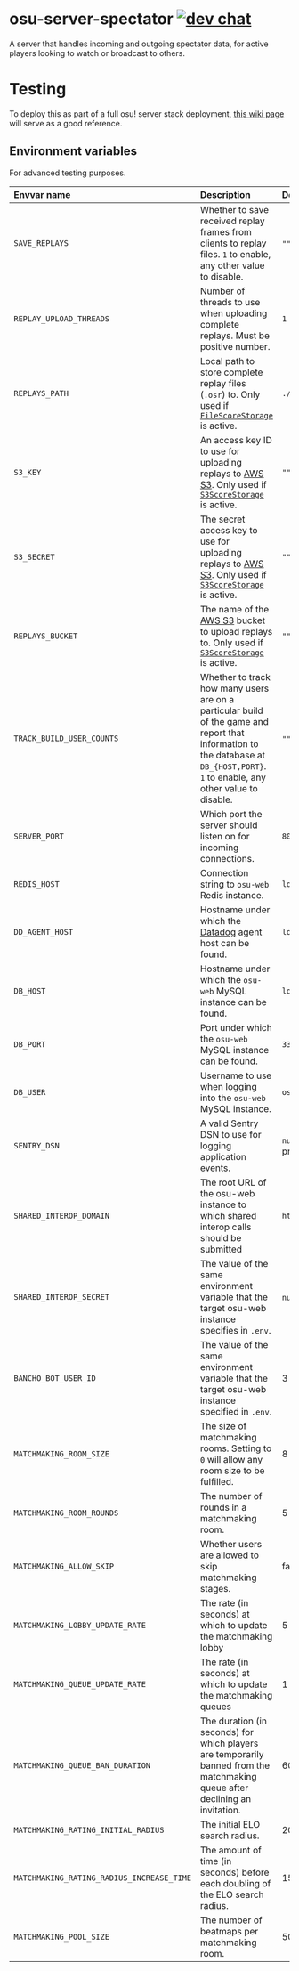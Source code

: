 # osu-server-spectator [![dev chat](https://discordapp.com/api/guilds/188630481301012481/widget.png?style=shield)](https://discord.gg/ppy)

A server that handles incoming and outgoing spectator data, for active players looking to watch or broadcast to others.

# Testing

To deploy this as part of a full osu! server stack deployment, [this wiki page](https://github.com/ppy/osu/wiki/Testing-web-server-full-stack-with-osu!) will serve as a good reference.

## Environment variables

For advanced testing purposes.

| Envvar name | Description                                                                                                                                                                                                                                    | Default value     |
| :- |:-----------------------------------------------------------------------------------------------------------------------------------------------------------------------------------------------------------------------------------------------|:------------------|
| `SAVE_REPLAYS` | Whether to save received replay frames from clients to replay files. `1` to enable, any other value to disable.                                                                                                                                | `""` (disabled)   |
| `REPLAY_UPLOAD_THREADS` | Number of threads to use when uploading complete replays. Must be positive number.                                                                                                                                                             | `1`               |
| `REPLAYS_PATH` | Local path to store complete replay files (`.osr`) to. Only used if [`FileScoreStorage`](https://github.com/ppy/osu-server-spectator/blob/master/osu.Server.Spectator/Storage/FileScoreStorage.cs) is active.                                  | `./replays/`      |
| `S3_KEY` | An access key ID to use for uploading replays to [AWS S3](https://aws.amazon.com/s3/). Only used if [`S3ScoreStorage`](https://github.com/ppy/osu-server-spectator/blob/master/osu.Server.Spectator/Storage/S3ScoreStorage.cs) is active.      | `""`              |
| `S3_SECRET` | The secret access key to use for uploading replays to [AWS S3](https://aws.amazon.com/s3/). Only used if [`S3ScoreStorage`](https://github.com/ppy/osu-server-spectator/blob/master/osu.Server.Spectator/Storage/S3ScoreStorage.cs) is active. | `""`              |
| `REPLAYS_BUCKET` | The name of the [AWS S3](https://aws.amazon.com/s3/) bucket to upload replays to. Only used if [`S3ScoreStorage`](https://github.com/ppy/osu-server-spectator/blob/master/osu.Server.Spectator/Storage/S3ScoreStorage.cs) is active.           | `""`              |
| `TRACK_BUILD_USER_COUNTS` | Whether to track how many users are on a particular build of the game and report that information to the database at `DB_{HOST,PORT}`. `1` to enable, any other value to disable.                                                              | `""` (disabled)   |
| `SERVER_PORT` | Which port the server should listen on for incoming connections.                                                                                                                                                                               | `80`              |
| `REDIS_HOST` | Connection string to `osu-web` Redis instance.                                                                                                                                                                                                 | `localhost`       |
| `DD_AGENT_HOST` | Hostname under which the [Datadog](https://www.datadoghq.com/) agent host can be found.                                                                                                                                                        | `localhost`       |
| `DB_HOST` | Hostname under which the `osu-web` MySQL instance can be found.                                                                                                                                                                                | `localhost`       |
| `DB_PORT` | Port under which the `osu-web` MySQL instance can be found.                                                                                                                                                                                    | `3306`            |
| `DB_USER` | Username to use when logging into the `osu-web` MySQL instance.                                                                                                                                                                                | `osuweb`          |
| `SENTRY_DSN` | A valid Sentry DSN to use for logging application events.                                                                                                                                                                                      | `null` (required in production) |
| `SHARED_INTEROP_DOMAIN` | The root URL of the osu-web instance to which shared interop calls should be submitted                                                                                                                                                         | `http://localhost:80` |
| `SHARED_INTEROP_SECRET` | The value of the same environment variable that the target osu-web instance specifies in `.env`.                                                                                                                                               | `null` (required) |
| `BANCHO_BOT_USER_ID` | The value of the same environment variable that the target osu-web instance specified in `.env`.                                                                                                                                               | 3 |
| `MATCHMAKING_ROOM_SIZE` | The size of matchmaking rooms. Setting to `0` will allow any room size to be fulfilled.                                                                                                                                                          | 8 |
| `MATCHMAKING_ROOM_ROUNDS` | The number of rounds in a matchmaking room.                                                                                                                                                                                                    | 5 |
| `MATCHMAKING_ALLOW_SKIP` | Whether users are allowed to skip matchmaking stages.                                                                                                                                                                                          | false | 
| `MATCHMAKING_LOBBY_UPDATE_RATE` | The rate (in seconds) at which to update the matchmaking lobby                                                                                                                                                                                 | 5 |
| `MATCHMAKING_QUEUE_UPDATE_RATE` | The rate (in seconds) at which to update the matchmaking queues                                                                                                                                                                                | 1 |
| `MATCHMAKING_QUEUE_BAN_DURATION` | The duration (in seconds) for which players are temporarily banned from the matchmaking queue after declining an invitation.                                                                                                                  | 60 |
| `MATCHMAKING_RATING_INITIAL_RADIUS` | The initial ELO search radius. | 20 |
| `MATCHMAKING_RATING_RADIUS_INCREASE_TIME` | The amount of time (in seconds) before each doubling of the ELO search radius. | 15 |
| `MATCHMAKING_POOL_SIZE` | The number of beatmaps per matchmaking room. | 50 |
